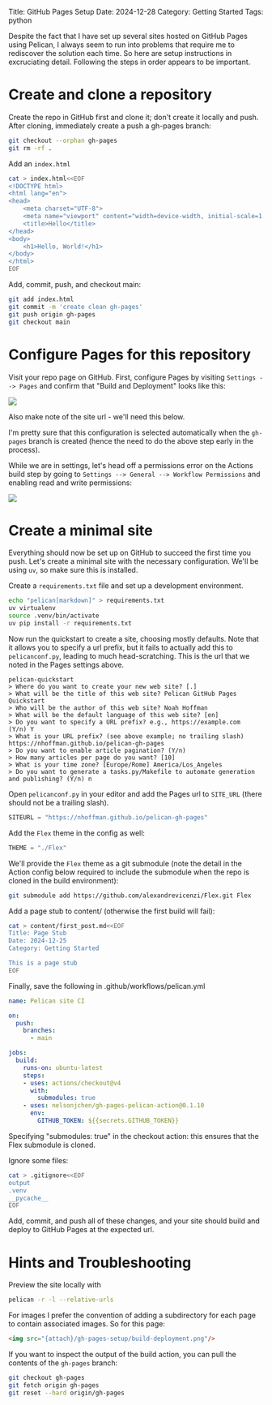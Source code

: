 Title: GitHub Pages Setup
Date: 2024-12-28
Category: Getting Started
Tags: python

Despite the fact that I have set up several sites hosted on GitHub
Pages using Pelican, I always seem to run into problems that require
me to rediscover the solution each time. So here are setup
instructions in excruciating detail. Following the steps in order
appears to be important.

# Create and clone a repository

Create the repo in GitHub first and clone it; don't create it locally
and push. After cloning, immediately create a push a gh-pages branch:

```sh
git checkout --orphan gh-pages
git rm -rf .
```

Add an `index.html`

```sh
cat > index.html<<EOF
<!DOCTYPE html>
<html lang="en">
<head>
    <meta charset="UTF-8">
    <meta name="viewport" content="width=device-width, initial-scale=1.0">
    <title>Hello</title>
</head>
<body>
    <h1>Hello, World!</h1>
</body>
</html>
EOF
```

Add, commit, push, and checkout main:

```sh
git add index.html
git commit -m 'create clean gh-pages'
git push origin gh-pages
git checkout main
```

# Configure Pages for this repository

Visit your repo page on GitHub. First, configure Pages by visiting
`Settings --> Pages` and confirm that "Build and Deployment" looks like
this:

<img src="{attach}/gh-pages-setup/pages-settings.png"/>

Also make note of the site url - we'll need this below.

I'm pretty sure that this configuration is selected automatically when
the `gh-pages` branch is created (hence the need to do the above step
early in the process).

While we are in settings, let's head off a permissions error on the
Actions build step by going to `Settings --> General --> Workflow
Permissions` and enabling read and write permissions:

<img src="{attach}/gh-pages-setup/workflow-permissions.png"/>

# Create a minimal site

Everything should now be set up on GitHub to succeed the first time
you push. Let's create a minimal site with the necessary
configuration. We'll be using `uv`, so make sure this is installed.

Create a `requirements.txt` file and set up a development environment.

```sh
echo "pelican[markdown]" > requirements.txt
uv virtualenv
source .venv/bin/activate
uv pip install -r requirements.txt
```

Now run the quickstart to create a site, choosing mostly defaults.
Note that it allows you to specify a url prefix, but it fails to
actually add this to `pelicanconf.py`, leading to much
head-scratching. This is the url that we noted in the Pages settings
above.

```
pelican-quickstart
> Where do you want to create your new web site? [.]
> What will be the title of this web site? Pelican GitHub Pages Quickstart
> Who will be the author of this web site? Noah Hoffman
> What will be the default language of this web site? [en]
> Do you want to specify a URL prefix? e.g., https://example.com   (Y/n) Y
> What is your URL prefix? (see above example; no trailing slash) https://nhoffman.github.io/pelican-gh-pages
> Do you want to enable article pagination? (Y/n)
> How many articles per page do you want? [10]
> What is your time zone? [Europe/Rome] America/Los_Angeles
> Do you want to generate a tasks.py/Makefile to automate generation and publishing? (Y/n) n
```

Open `pelicanconf.py` in your editor and add the Pages url to
`SITE_URL` (there should not be a trailing slash).

```python
SITEURL = "https://nhoffman.github.io/pelican-gh-pages"
```

Add the `Flex` theme in the config as well:

```python
THEME = "./Flex"
```

We'll provide the `Flex` theme as a git submodule (note the detail in
the Action config below required to include the submodule when the
repo is cloned in the build environment):

```sh
git submodule add https://github.com/alexandrevicenzi/Flex.git Flex
```

Add a page stub to content/ (otherwise the first build will fail):

```sh
cat > content/first_post.md<<EOF
Title: Page Stub
Date: 2024-12-25
Category: Getting Started

This is a page stub
EOF
```

Finally, save the following in .github/workflows/pelican.yml

```yaml
name: Pelican site CI

on:
  push:
    branches:
      - main

jobs:
  build:
    runs-on: ubuntu-latest
    steps:
    - uses: actions/checkout@v4
      with:
        submodules: true
    - uses: nelsonjchen/gh-pages-pelican-action@0.1.10
      env:
        GITHUB_TOKEN: ${{secrets.GITHUB_TOKEN}}
```

Specifying "submodules: true" in the checkout action: this ensures
that the Flex submodule is cloned.

Ignore some files:

```sh
cat > .gitignore<<EOF
output
.venv
__pycache__
EOF
```

Add, commit, and push all of these changes, and your site should build
and deploy to GitHub Pages at the expected url.

# Hints and Troubleshooting

Preview the site locally with

```sh
pelican -r -l --relative-urls
```

For images I prefer the convention of adding a subdirectory for each
page to contain associated images. So for this page:

```html
<img src="{attach}/gh-pages-setup/build-deployment.png"/>
```

If you want to inspect the output of the build action, you can pull
the contents of the `gh-pages` branch:

```sh
git checkout gh-pages
git fetch origin gh-pages
git reset --hard origin/gh-pages
```
